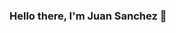 ### Hello there, I'm Juan Sanchez 👋

<!--
**JuanSanchezCotes/JuanSanchezCotes** is a ✨ _special_ ✨ repository because its `README.md` (this file) appears on your GitHub profile.

¿Quién soy? 🕵️‍♀️
Soy Colombiano, esposo de Gicelle, padre de Gabriela, Ingeniero Industrial, estudiante de Maestría y Data Scientist con experiencia en el rol de Data Analyst & Storytelling 📊. Mi formación en Ingeniería Industrial y los más de 8 años de experiencia a lo largo de mi carrera. Mi pasión por el análisis descriptivo y predictivo de datos me ha llevado a adquirir habilidades en diversas herramientas y lenguajes.

¿Qué hago? 🚀
Recientemente, me mudé a los Estados Unidos 🇺🇸 en busca de oportunidades laborales que me permitan aplicar mis conocimientos existentes y adquirir nuevos. Tengo experiencia en llevar a cabo procesos de ETL tanto con Excel 📊 como con Python 🐍, así como en crear métricas y KPIs utilizando un dashboard interactivo con Microsoft Power BI. Disfruto descubriendo narrativas dentro de los datos y viendo cómo esto se traduce en el éxito empresarial 📈.

¿A dónde me dirijo? 🌍
Aspiro a obtener reconocimiento a nivel mundial por mis contribuciones en diversas áreas, incluida la Ciencia de Datos. Disfruto avanzando en mi carrera profesional mediante oportunidades que me brinden la posibilidad de poner en práctica mis habilidades y conocimientos en proyectos relacionados con la ciencia de datos.

¿Qué tecnologías uso? 💻
Gracias al Bootcamp de Henry y otros cursos complementarios, he adquirido el conocimiento y la experiencia necesarios para despegar 🚀. Algunas de las principales tecnologías que manejo son:

Herramientas en Análisis de datos:
Python 🐍 | Pandas 🐼 | NumPy 🧮 | Streamlit 📈 | FastAPI ⚡
SQL 💼 | MySQL 🗄️
Power BI 📊
Excel Intermedio-Avanzado 📊
Herramientas para documentación de procesos y comunicación efectiva:
Google Slides 📰 | Canva 🎨 | Word 📝 | Microsoft Visio 🗺️
PowerPoint 📝| Prezi 🌀

¡Contactame! 📬
Estoy disponible en LinkedIn para colaborar en proyectos con un impacto real. ¡Conéctate conmigo y hagámoslo posible! 🤝

Linkedin Correo: juancsanchez1992@gmail.com 📧
